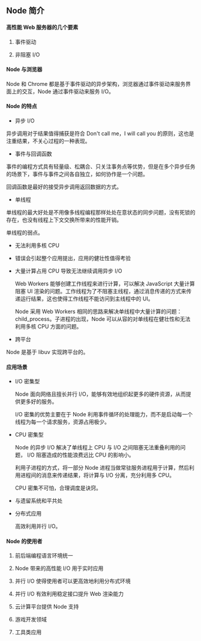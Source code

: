 ## Node 简介

#### 高性能 Web 服务器的几个要素

1. 事件驱动

2. 非阻塞 I/O

#### Node 与浏览器

Node 和 Chrome 都是基于事件驱动的异步架构，浏览器通过事件驱动来服务界面上的交互，Node 通过事件驱动来服务 I/O。

#### Node 的特点

* 异步 I/O

异步调用对于结果值得捕获是符合 Don't call me，I will call you 的原则，这也是注重结果，不关心过程的一种表现。

* 事件与回调函数

事件的编程方式具有轻量级、松耦合、只关注事务点等优势，但是在多个异步任务的场景下，事件与事件之间各自独立，如何协作是一个问题。

回调函数是最好的接受异步调用返回数据的方式。

* 单线程
    
单线程的最大好处是不用像多线程编程那样处处在意状态的同步问题，没有死锁的存在，也没有线程上下文交换所带来的性能开销。

单线程的弱点。    

* 无法利用多核 CPU
* 错误会引起整个应用提出，应用的健壮性值得考验
* 大量计算占用 CPU 导致无法继续调用异步 I/O

	Web Workers 能够创建工作线程来进行计算，可以解决 JavaScript 大量计算阻塞 UI 渲染的问题。工作线程为了不阻塞主线程，通过消息传递的方式来传递运行结果，这也使得工作线程不能访问到主线程中的 UI。

	Node 采用 Web Workers 相同的思路来解决单线程中大量计算的问题：child_process。子进程的出现，Node 可以从容的对单线程在健壮性和无法利用多核 CPU 方面的问题。

* 跨平台 

Node 是基于 libuv 实现跨平台的。

#### 应用场景

* I/O 密集型

	Node 面向网络且擅长并行 I/O，能够有效地组织起更多的硬件资源，从而提供更多好的服务。

	I/O 密集的优势主要在于 Node 利用事件循环的处理能力，而不是启动每一个线程为每一个请求服务，资源占用极少。

* CPU 密集型

	Node 的异步 I/O 解决了单线程上 CPU 与 I/O 之间阻塞无法重叠利用的问题， I/O 阻塞造成的性能浪费远比 CPU 的影响小。

	利用子进程的方式，将一部分 Node 进程当做常驻服务进程用于计算，然后利用进程间的消息来传递结果，将计算与 I/O 分离，充分利用多 CPU。

	CPU 密集不可怕，合理调度是诀窍。

* 与遗留系统和平共处

* 分布式应用

	高效利用并行 I/O。

#### Node 的使用者

1. 前后端编程语言环境统一

2. Node 带来的高性能 I/O 用于实时应用

3. 并行 I/O 使得使用者可以更高效地利用分布式环境

4. 并行 I/O 有效利用稳定接口提升 Web 渲染能力

5. 云计算平台提供 Node 支持

6. 游戏开发领域

7. 工具类应用